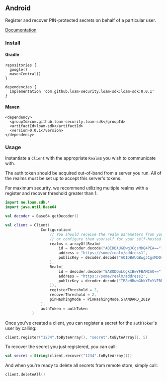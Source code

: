 ## Android

Register and recover PIN-protected secrets on behalf of a particular user.

[Documentation](http://34.160.204.87/android/loam-sdk/me.loam.sdk/)

### Install

#### Gradle

```
repositories {
  google()
  mavenCentral()
}

dependencies {
  implementation 'com.github.loam-security.loam-sdk:loam-sdk:0.0.1'
}
```

#### Maven

```
<dependency>
  <groupId>com.github.loam-security.loam-sdk</groupId>
  <artifactId>loam-sdk</artifactId>
  <version>0.0.1</version>
</dependency>
```

### Usage

Instantiate a `Client` with the appropriate `Realm`s you wish to communicate with.

The auth token should be acquired out-of-band from a server you run. All of the realms must be set up to accept this server's tokens.

For maximum security, we recommend utilizing multiple realms with a register and recover threshold greater than 1.

```kotlin
import me.loam.sdk.*
import java.util.Base64

val decoder = Base64.getDecoder()

val client = Client(
                Configuration(
                    // You should receive the realm parameters from your realm provider,
                    // or configure them yourself for your self-hosted realm.
                    realms = arrayOf(Realm(
                        id = decoder.decode("AQIDBAUGBwgJCgsMDQ4PEA=="),
                        address = "https://some/realm/address1",
                        publicKey = decoder.decode("AQIDBAUGBwgJCgsMDQ4PEBESExQVFhcYGRobHB0eHyA=")
                    ),
                    Realm(
                        id = deocder.decode("EA8ODQwLCgkIBwYFBAMCAQ=="),
                        address = "https://some/realm/address2",
                        publicKey = decoder.decode("IB8eHRwbGhkYFxYVFBMSERAPDg0MCwoJCAcGBQQDAgE=")
                    )),
                    registerThreshold = 2,
                    recoverThreshold = 2,
                    pinHashingMode = PinHashingMode.STANDARD_2019
                ),
                authToken = authToken
            )
```

Once you've created a client, you can register a secret for the `authToken`'s user by calling:

```kotlin
client.register("1234".toByteArray(), "secret".toByteArray(), 5)
```

To recover the secret you just registered, you can call:

```kotlin
val secret = String(client.recover("1234".toByteArray()))
```

And when you're ready to delete all secrets from remote store, simply call:

```kotlin
client.deleteAll()
```
